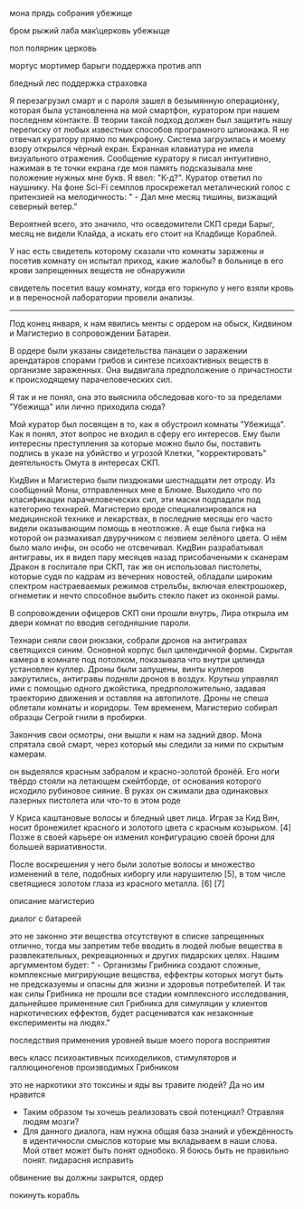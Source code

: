 


мона прядь собрания убежище

бром рыжий лаба мак\церковь убежыще

пол полярник церковь

мортус мортимер барыги поддержка против апп

бледный лес поддержка страховка




Я перезагрузил смарт и с пароля зашел в безымянную операционку, которая была установленна на мой смартфон, куратором при нашем последнем контакте. В теории такой подход должен был защитить нашу переписку от любых известных способов програмного шпионажа. Я не отвечал куратору прямо по микрофону. Система загрузилась и моему взору открылся чёрный екран. Екранная клавиатура не имела визуального отражения. Сообщение куратору я писал интуитивно, нажимая в те точки екрана где моя память подсказывала мне положение нужных мне букв. Я ввел: "К-д?". Куратор ответил по наушнику. На фоне Sci-Fi семплов проскрежетал металический голос с притензией на мелодичность: " - Дал мне месяц тишины, визжащий северный ветер."

Вероятней всего, это значило, что осведомители СКП среди Барыг, месяц не видели Клайда, а искать его стоит на Кладбище Кораблей.










У нас есть свидетель которому сказали что комнаты заражены и посетив комнату он испытал приход, какие жалобы? в больнице в его крови запрещенных веществ не обнаружили

свидетель посетил вашу комнату, когда его торкнуло у него взяли кровь и в переносной лаборатории провели анализы.


***

Под конец января, к нам явились менты с ордером на обыск, Кидвином и Магистерио в сопровождении Батареи.


В ордере были указаны свидетельства панацеи о заражении арендатаров спорами грибов и синтезе психоактивных веществ в организме зараженных. Она выдвигала предположение о причастности к происходящему парачеловеческих сил.

Я так и не понял, она это выяснила обследовав кого-то за пределами "Убежища" или лично приходила сюда?

Мой куратор был посвящен в то, как я обустроил комнаты "Убежища". Как я понял, этот вопрос не входил в сферу его интересов. Ему были интересны преступления за которые можно было бы, поставить подпись в указе на убийство и угрозой Клетки, "корректировать" деятельность Омута в интересах СКП.

КидВин и Магистерио были пиздюками шестнадцати лет отроду. Из сообщений Моны, отправленных мне в Блюме. Выходило что по класификации парачеловеческих сил, эти маски подпадали под категорию технарей. Магистерио вроде специализировался на медицинской технике и лекарствах, в последние месяцы его часто видели оказывающим помощь в неотложке. А еще была гифка на которой он размахивал двуручником с лезвием зелёного цвета. О нём было мало инфы, он особо не отсвечивал. КидВин разрабатывал антигравы, их я видел пару месяцев назад присобачеными к сканерам Дракон в госпитале при СКП, так же он использовал пистолеты, которые судя по кадрам из вечерних новостей, обладали широким спектром настраеваемых режимов стрельбы, включая електрошокер, огнеметик и нечто способное выбить стекло пакет из оконной рамы.

В сопровождении офицеров СКП они прошли внутрь, Лира открыла им двери комнат по вводив сегодняшние пароли. 

Технари сняли свои рюкзаки, собрали дронов на антигравах светящихся синим. Основной корпус был цилендичной формы. Скрытая камера в комнате под потолком, показывала что внутри цилинда установлен куллер. Дроны были запущены, винты куллеров закрутились, антигравы подняли дронов в воздух. Крутыш управлял ими с помощью одного джойстика, предрположительно, задавая траекторию движения и оставляя на автопилоте. Дроны не спеша облетали комнаты и коридоры. Тем временем, Магистерио собирал образцы Сегрой гнили в пробирки.

Закончив свои осмотры, они вышли к нам на задний двор. Мона спрятала свой смарт, через который мы следили за ними по скрытым камерам.










он выделялся красным забралом и красно-золотой бронёй. Его ноги твёрдо стояли на летающем скейтборде, от основания которого исходило рубиновое сияние. В руках он сжимали два одинаковых лазерных пистолета или что-то в этом роде

У Криса каштановые волосы и бледный цвет лица. Играя за Кид Вин, носит бронежилет красного и золотого цвета с красным козырьком. [4] Позже в своей карьере он изменил конфигурацию своей брони для большей вариативности.

После воскрешения у него были золотые волосы и множество изменений в теле, подобных киборгу или нарушителю [5], в том числе светящиеся золотом глаза из красного металла. [6] [7]

описание магистерио

диалог с батареей

это не законно 
эти вещества отсутствуют в списке запрещенных
отлично, тогда мы запретим тебе вводить в людей любые вещества в развлекательных, рекреационных и других пидарских целях. Нашим аргумментом будет: " - Организмы Грибника создают сложные, комплексные мигрирующие вещества, еффектры которых могут быть не предсказуемы и опасны для жизни и здоровья потребителей. И так как силы Грибника не прошли все стадии комплексного исследования, дальнейшее применение сил Грибника для симуляции у клиентов наркотических еффектов, будет расцениватся как незаконные експерименты на людях."

последствия применения уровней выше моего порога восприятия

 весь класс психоактивных психоделиков, стимуляторов и галлюциногенов производимых Грибником

это не наркотики это токсины и яды
вы травите людей? 
Да но им нравится

- Таким образом ты хочешь реализовать свой потенциал? Отравляя людям мозги?
- Для данного диалога, нам нужна общая база знаний и убеждённость в идентичносли смыслов которые мы вкладываем в наши слова. Мой ответ может быть понят однобоко. Я боюсь быть не правильно понят. пидарасня исправить



обвинение вы должны закрытся, ордер

покинуть корабль
